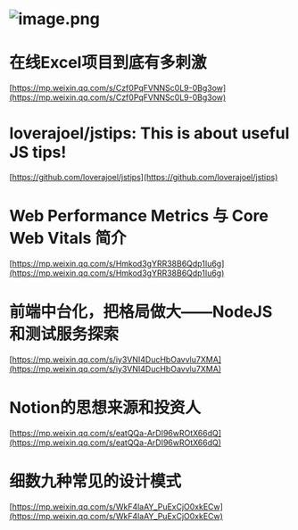 # ![image.png](https://cdn.nlark.com/yuque/0/2020/png/132503/1605580751045-622c3797-def8-4fb9-9b58-233a025bd85a.png#height=810&id=nZWle&margin=%5Bobject%20Object%5D&name=image.png&originHeight=810&originWidth=1080&originalType=binary&size=746248&status=done&style=none&width=1080)
# 在线Excel项目到底有多刺激
[https://mp.weixin.qq.com/s/Czf0PqFVNNSc0L9-0Bg3ow](https://mp.weixin.qq.com/s/Czf0PqFVNNSc0L9-0Bg3ow)<br />

# loverajoel/jstips: This is about useful JS tips!
[https://github.com/loverajoel/jstips](https://github.com/loverajoel/jstips)<br />

# Web Performance Metrics 与 Core Web Vitals 简介
[https://mp.weixin.qq.com/s/Hmkod3gYRR38B6Qdp1Iu6g](https://mp.weixin.qq.com/s/Hmkod3gYRR38B6Qdp1Iu6g)<br />

# 前端中台化，把格局做大——NodeJS 和测试服务探索
[https://mp.weixin.qq.com/s/iy3VNI4DucHbOavvlu7XMA](https://mp.weixin.qq.com/s/iy3VNI4DucHbOavvlu7XMA)<br />

# Notion的思想来源和投资人
[https://mp.weixin.qq.com/s/eatQQa-ArDI96wROtX66dQ](https://mp.weixin.qq.com/s/eatQQa-ArDI96wROtX66dQ)<br />

# 细数九种常见的设计模式
[https://mp.weixin.qq.com/s/WkF4laAY_PuExCjO0xkECw](https://mp.weixin.qq.com/s/WkF4laAY_PuExCjO0xkECw)
